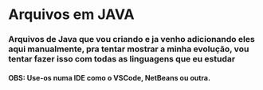 <h1>
  Arquivos em JAVA
</h1>
<h3>
  Arquivos de Java que vou criando e ja venho adicionando eles aqui manualmente, pra tentar mostrar a minha evolução, vou tentar fazer isso com todas as linguagens que eu estudar
</h3>
<h4>
  OBS: Use-os numa IDE como o VSCode, NetBeans ou outra.
</h4>
